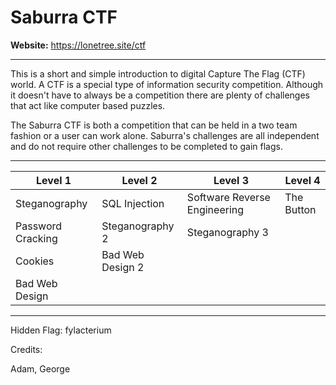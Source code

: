 # Saburra CTF

**Website:** https://lonetree.site/ctf

---

This is a short and simple introduction to digital Capture The Flag (CTF) world. A CTF is a special type of information security competition. Although it doesn't have to always be a competition there are plenty of challenges that act like computer based puzzles.

The Saburra CTF is both a competition that can be held in a two team fashion or a user can work alone. Saburra's challenges are all independent and do not require other challenges to be completed to gain flags. 

---

| Level 1           | Level 2          | Level 3                      | Level 4    |
| ----------------- | ---------------- | ---------------------------- | ---------- |
| Steganography     | SQL Injection    | Software Reverse Engineering | The Button |
| Password Cracking | Steganography 2  | Steganography 3              |            |
| Cookies           | Bad Web Design 2 |                              |            |
| Bad Web Design    |                  |                              |            |

---

Hidden Flag: fylacterium

Credits:

Adam, George